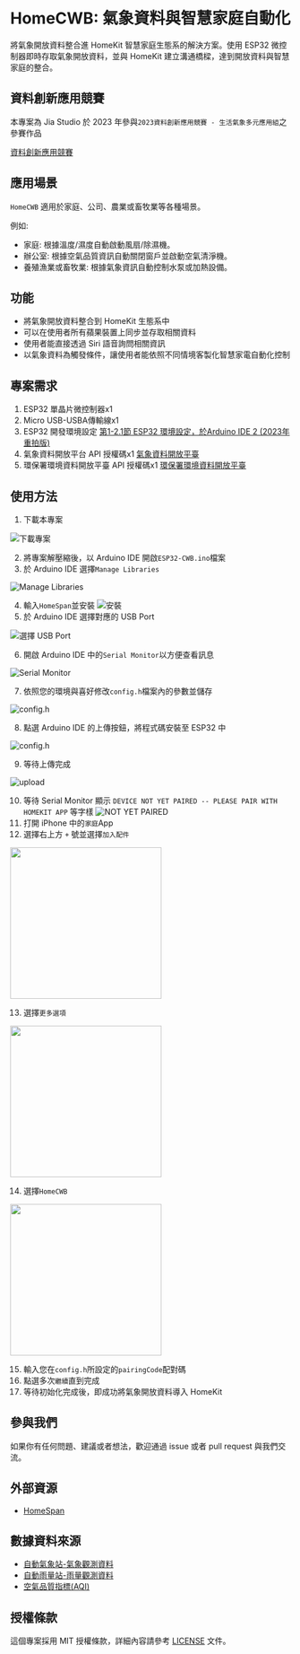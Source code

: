 # HomeCWB: 氣象資料與智慧家庭自動化
將氣象開放資料整合進 HomeKit 智慧家庭生態系的解決方案。使用 ESP32 微控制器即時存取氣象開放資料，並與 HomeKit 建立溝通橋樑，達到開放資料與智慧家庭的整合。

## 資料創新應用競賽­
本專案為 Jia Studio 於 2023 年參與`2023資料創新應用競賽 - 生活氣象多元應用組`之參賽作品

[資料創新應用競賽](https://opendata-contest.tca.org.tw/)

## 應用場景
`HomeCWB` 適用於家庭、公司、農業或畜牧業等各種場景。

例如:

- 家庭: 根據溫度/濕度自動啟動風扇/除濕機。
- 辦公室: 根據空氣品質資訊自動關閉窗戶並啟動空氣清淨機。
- 養殖漁業或畜牧業: 根據氣象資訊自動控制水泵或加熱設備。

## 功能
- 將氣象開放資料整合到 HomeKit 生態系中
- 可以在使用者所有蘋果裝置上同步並存取相關資料
- 使用者能直接透過 Siri 語音詢問相關資訊
- 以氣象資料為觸發條件，讓使用者能依照不同情境客製化智慧家電自動化控制

## 專案需求
1. ESP32 單晶片微控制器x1
2. Micro USB-USBA傳輸線x1
2. ESP32 開發環境設定 [第1-2.1節 ESP32 環境設定，於Arduino IDE 2 (2023年重拍版)](https://www.youtube.com/watch?v=PW_TOtyITk4)
2. 氣象資料開放平台 API 授權碼x1  [氣象資料開放平臺](https://opendata.cwb.gov.tw/)
3. 環保署環境資料開放平臺 API 授權碼x1 [環保署環境資料開放平臺](https://data.epa.gov.tw/)


## 使用方法
1. 下載本專案

![下載專案](img/1.png)

2. 將專案解壓縮後，以 Arduino IDE 開啟`ESP32-CWB.ino`檔案
3. 於 Arduino IDE 選擇`Manage Libraries`

![Manage Libraries](img/ML.png)

4. 輸入`HomeSpan`並安裝
![安裝](img/Install.png)
5. 於 Arduino IDE 選擇對應的 USB Port

![選擇 USB Port](img/2.png)

6. 開啟 Arduino IDE 中的`Serial Monitor`以方便查看訊息

![Serial Monitor](img/3.png)

7. 依照您的環境與喜好修改`config.h`檔案內的參數並儲存

![config.h](img/4.png)

8. 點選 Arduino IDE 的上傳按鈕，將程式碼安裝至 ESP32 中

![config.h](img/5.png)

9. 等待上傳完成

![upload](img/6.png)

10. 等待 Serial Monitor 顯示 `DEVICE NOT YET PAIRED -- PLEASE PAIR WITH HOMEKIT APP`  等字樣
![NOT YET PAIRED](img/7.png)
11. 打開 iPhone 中的`家庭`App
12. 選擇右上方 `+` 號並選擇`加入配件`

<img src="img/8.png" style="height:270px" />

13. 選擇`更多選項`

<img src="img/9.png" style="height:270px" />

14. 選擇`HomeCWB `

<img src="img/10.png" style="height:270px" />

15. 輸入您在`config.h`所設定的`pairingCode`配對碼
16. 點選多次`繼續`直到完成
17. 等待初始化完成後，即成功將氣象開放資料導入 HomeKit



## 參與我們
如果你有任何問題、建議或者想法，歡迎通過 issue 或者 pull request 與我們交流。


## 外部資源
- [HomeSpan](https://github.com/HomeSpan/HomeSpan)


## 數據資料來源
- [自動氣象站-氣象觀測資料](https://opendata.cwb.gov.tw/dataset/observation/O-A0001-001)
- [自動雨量站-雨量觀測資料](https://opendata.cwb.gov.tw/dataset/observation/O-A0002-001)
- [空氣品質指標(AQI)](https://data.epa.gov.tw/dataset/detail/AQX_P_432)

## 授權條款
這個專案採用 MIT 授權條款，詳細內容請參考 [LICENSE](LICENSE) 文件。